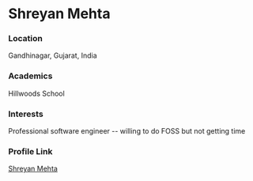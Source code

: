 # Shreyan Mehta

### Location

Gandhinagar, Gujarat, India

### Academics

Hillwoods School
### Interests

Professional software engineer -- willing to do FOSS but not getting time

### Profile Link

[Shreyan Mehta](https://github.com/duke7able)